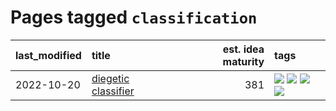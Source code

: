 # Pages tagged `classification`

|last_modified|title|est. idea maturity|tags
|:---|:---|---:|:---|
|2022-10-20|[diegetic classifier](../diegetic-classifier.md)|381|[![](https://img.shields.io/badge/tag-audio-35d420)](../tags/audio.md) [![](https://img.shields.io/badge/tag-classification-32d44f)](../tags/classification.md) [![](https://img.shields.io/badge/tag-experimental-96f021)](../tags/experimental.md) [![](https://img.shields.io/badge/tag-text_to_sound-fe4dc)](../tags/text_to_sound.md)|